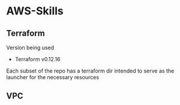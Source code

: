 # AWS-Skills  

## Terraform  
Version being used  
- Terraform v0.12.16  

Each subset of the repo has a terraform dir intended to serve as the launcher for the necessary resources

## VPC

